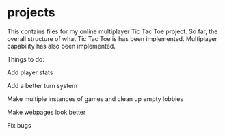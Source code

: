 # projects

This contains files for my online multiplayer Tic Tac Toe project.
So far, the overall structure of what Tic Tac Toe is has been implemented.
Multiplayer capability has also been implemented.

Things to do:

Add player stats

Add a better turn system

Make multiple instances of games and clean up empty lobbies

Make webpages look better

Fix bugs
